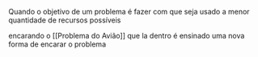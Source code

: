Quando o objetivo de um problema é fazer com que seja usado a menor quantidade de recursos possíveis 

encarando o [[Problema do Avião]] que la dentro é ensinado uma nova forma de encarar o problema